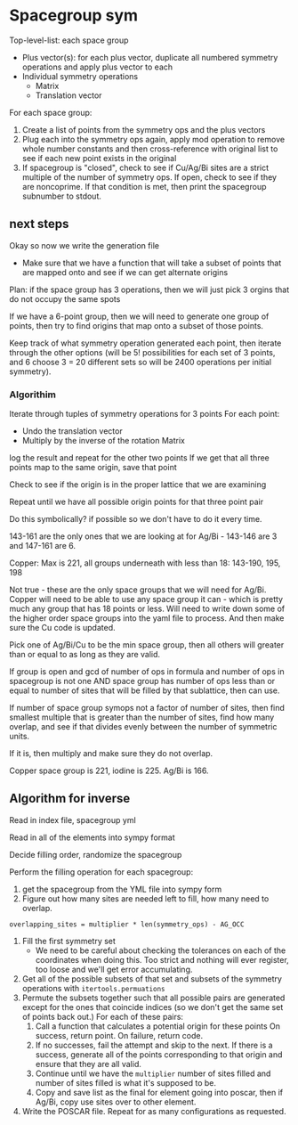 # Spacegroup sym

Top-level-list: each space group  
- Plus vector(s): for each plus vector, duplicate all numbered symmetry
operations and apply plus vector to each
- Individual symmetry operations
    - Matrix
    - Translation vector


For each space group:

1. Create a list of points from the symmetry ops and the plus vectors
2. Plug each into the symmetry ops again, apply mod operation to remove whole
    number constants and then cross-reference with original list to see if each
    new point exists in the original
3. If spacegroup is "closed", check to see if Cu/Ag/Bi sites are a strict
    multiple of the number of symmetry ops. If open, check to see if they are
    noncoprime. If that condition is met, then print the spacegroup subnumber
    to stdout.

## next steps

Okay so now we write the generation file
- Make sure that we have a function that will take a subset of points that are
mapped onto and see if we can get alternate origins

Plan: if the space group has 3 operations, then we will just pick 3 orgins that
do not occupy the same spots

If we have a 6-point group, then we will need to generate one group of points,
then try to find origins that map onto a subset of those points.

Keep track of what symmetry operation generated each point, then iterate
through the other options (will be 5! possibilities for each set of 3 points,
and 6 choose 3 = 20 different sets so will be 2400 operations per initial 
symmetry). 

### Algorithim

Iterate through tuples of symmetry operations for 3 points
For each point:
- Undo the translation vector
- Multiply by the inverse of the rotation Matrix

log the result and repeat for the other two points
If we get that all three points map to the same origin, save that point

Check to see if the origin is in the proper lattice that we are examining

Repeat until we have all possible origin points for that three point pair

Do this symbolically? if possible so we don't have to do it every time.

143-161 are the only ones that we are looking at for Ag/Bi - 143-146 are 3 and 147-161
are 6.

Copper: Max is 221, all groups underneath with less than 18: 143-190, 195, 198  

Not true - these are the only space groups that we will need for Ag/Bi. Copper
will need to be able to use any space group it can - which is pretty much any
group that has 18 points or less. Will need to write down some of the higher
order space groups into the yaml file to process. And then make sure the Cu
code is updated.

Pick one of Ag/Bi/Cu to be the min space group, then all others will greater
than or equal to as long as they are valid.

If group is open and gcd of number of ops in formula and number of ops in
spacegroup is not one AND space group has number of ops less than or equal to
number of sites that will be filled by that sublattice, then can use.

If number of space group symops not a factor of number of sites,
then find smallest multiple that is greater than the number of sites, find how
many overlap, and see if that divides evenly between the number of symmetric
units.

If it is, then multiply and make sure they do not overlap.

Copper space group is 221, iodine is 225. Ag/Bi is 166.

## Algorithm for inverse

Read in index file, spacegroup yml

Read in all of the elements into sympy format

Decide filling order, randomize the spacegroup

Perform the filling operation for each spacegroup:
1. get the spacegroup from the YML file into sympy form
1. Figure out how many sites are needed left to fill, how many need to overlap. 

```
overlapping_sites = multiplier * len(symmetry_ops) - AG_OCC

```
1. Fill the first symmetry set
    - We need to be careful about checking the tolerances on each of the
        coordinates when doing this. Too strict and nothing will ever register,
        too loose and we'll get error accumulating.
1. Get all of the possible subsets of that set and subsets of the symmetry operations
with `itertools.permuations`
1. Permute the subsets together such that all possible pairs are generated
    except for the ones that coincide indices (so we don't get the same set of
    points back out.) For each of these pairs:
    1. Call a function that calculates a potential origin for these points
    On success, return point. On failure, return code.
    1. If no successes, fail the attempt and skip to the next. If there is
        a success, generate all of the points corresponding to that origin
        and ensure that they are all valid.
    1. Continue until we have the `multiplier` number of sites filled and
        number of sites filled is what it's supposed to be.
    1. Copy and save list as the final for element going into poscar, then if
        Ag/Bi, copy use sites over to other element.
1. Write the POSCAR file. Repeat for as many configurations as requested.

